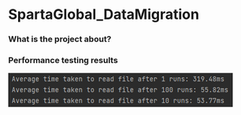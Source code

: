 # SpartaGlobal_DataMigration

### What is the project about?

### Performance testing results

![](images/performanceTestToReadFile.png)

